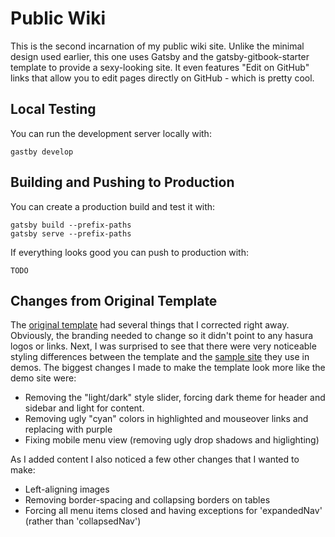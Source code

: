 # Public Wiki

This is the second incarnation of my public wiki site.  Unlike the minimal design used earlier, this one uses Gatsby and the gatsby-gitbook-starter template to provide a sexy-looking site.  It even features "Edit on GitHub" links that allow you to edit pages directly on GitHub - which is pretty cool.

## Local Testing

You can run the development server locally with:

```
gastby develop
```

## Building and Pushing to Production

You can create a production build and test it with:

```
gatsby build --prefix-paths
gatsby serve --prefix-paths
```

If everything looks good you can push to production with:

```
TODO
```

## Changes from Original Template

The [original template](https://github.com/hasura/gatsby-gitbook-starter) had several things that I corrected right away.  Obviously, the branding needed to change so it didn't point to any hasura logos or links.  Next, I was surprised to see that there were very noticeable styling differences between the template and the [sample site](https://hasura.io/learn/graphql/react/introduction/) they use in demos.  The biggest changes I made to make the template look more like the demo site were:

* Removing the "light/dark" style slider, forcing dark theme for header and sidebar and light for content.
* Removing ugly "cyan" colors in highlighted and mouseover links and replacing with purple
* Fixing mobile menu view (removing ugly drop shadows and higlighting)

As I added content I also noticed a few other changes that I wanted to make:

* Left-aligning images
* Removing border-spacing and collapsing borders on tables
* Forcing all menu items closed and having exceptions for 'expandedNav' (rather than 'collapsedNav')
